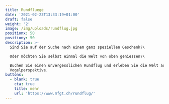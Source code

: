 ```yaml
---
title: Rundfluege
date: '2021-02-23T13:33:19+01:00'
draft: false
weight: '2'
image: /img/uploads/rundflug.jpg
positionx: 50
positiony: 50
description: >-
  Sind Sie auf der Suche nach einem ganz speziellen Geschenk?\

  Oder möchten Sie selbst einmal die Welt von oben geniessen?\

  Buchen Sie einen unvergesslichen Rundflug und erleben Sie die Welt aus der
  Vogelperspektive.
buttons:
  - blank: true
    cta: true
    title: mehr
    url: 'https://www.mfgt.ch/rundflug/'
---
```


